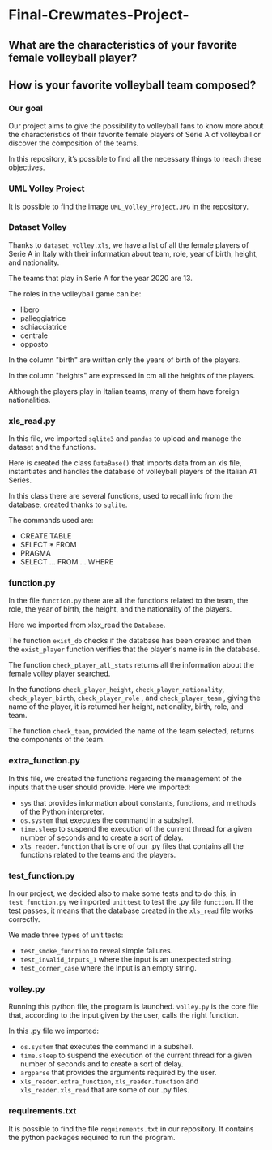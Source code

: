 # Final-Crewmates-Project-

## What are the characteristics of your favorite female volleyball player?
## How is your favorite volleyball team composed?

### Our goal

Our project aims to give the possibility to volleyball fans to know more about the characteristics of their favorite female players of Serie A of volleyball or discover the composition of the teams.

In this repository, it’s possible to find all the necessary things to reach these objectives.

### UML Volley Project

It is possible to find the image ```UML_Volley_Project.JPG``` in the repository.

### Dataset Volley

Thanks to ```dataset_volley.xls```, we have a list of all the female players of Serie A in Italy with their information about team, role, year of birth, height, and nationality.

The teams that play in Serie A for the year 2020 are 13.

The roles in the volleyball game can be:
- libero
- palleggiatrice
- schiacciatrice
- centrale
- opposto

In the column "birth" are written only the years of birth of the players.

In the column "heights" are expressed in cm all the heights of the players.

Although the players play in Italian teams, many of them have foreign nationalities.

### xls_read.py

In this file, we imported ```sqlite3``` and ```pandas``` to upload and manage the dataset and the functions.

Here is created the class ```DataBase()``` that imports data from an xls file, instantiates and handles the database of volleyball players of the Italian A1 Series.

In this class there are several functions, used to recall info from the database, created thanks to ```sqlite```.

The commands used are:
- CREATE TABLE
- SELECT * FROM
- PRAGMA
- SELECT … FROM … WHERE 

### function.py

In the file ```function.py``` there are all the functions related to the team, the role, the year of birth, the height, and the nationality of the players.

Here we imported from xlsx_read the ```Database```.

The function ```exist_db``` checks if the database has been created and then the ```exist_player``` function verifies that the player's name is in the database.

The function ```check_player_all_stats``` returns all the information about the female volley player searched.

In the functions ```check_player_height```, ```check_player_nationality```, ```check_player_birth```, ```check_player_role``` , and ```check_player_team``` , giving the name of the player, it is returned her height, nationality, birth, role, and team.

The function ```check_team```, provided the name of the team selected, returns the components of the team.

### extra_function.py

In this file, we created the functions regarding the management of the inputs that the user should provide.
Here we imported:
- ```sys``` that provides information about constants, functions, and methods of the Python interpreter.
- ```os.system``` that executes the command in a subshell.
- ```time.sleep``` to suspend the execution of the current thread for a given number of seconds and to create a sort of delay.
- ```xls_reader.function``` that is one of our .py files that contains all the functions related to the teams and the players.

### test_function.py

In our project, we decided also to make some tests and to do this, in ```test_function.py``` we imported ```unittest``` to test the .py file ```function```. If the test passes, it means that the database created in the ```xls_read``` file works correctly.

We made three types of unit tests: 
- ```test_smoke_function``` to reveal simple failures.
- ```test_invalid_inputs_1``` where the input is an unexpected string.
- ```test_corner_case``` where the input is an empty string.

### volley.py

Running this python file, the program is launched. ```volley.py``` is the core file that, according to the input given by the user, calls the right function.

In this .py file we imported:
- ```os.system``` that executes the command in a subshell.
- ```time.sleep``` to suspend the execution of the current thread for a given number of seconds and to create a sort of delay.
- ```argparse``` that provides the arguments required by the user.
- ```xls_reader.extra_function```, ```xls_reader.function``` and ```xls_reader.xls_read``` that are some of our .py files.

### requirements.txt

It is possible to find the file ```requirements.txt``` in our repository. It contains the python packages required to run the program.
